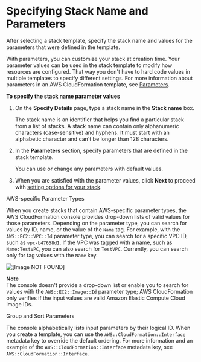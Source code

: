 # Specifying Stack Name and Parameters<a name="cfn-using-console-create-stack-parameters"></a>

After selecting a stack template, specify the stack name and values for the parameters that were defined in the template\.

With parameters, you can customize your stack at creation time\. Your parameter values can be used in the stack template to modify how resources are configured\. That way you don't have to hard code values in multiple templates to specify different settings\. For more information about parameters in an AWS CloudFormation template, see [Parameters](parameters-section-structure.md)\.

**To specify the stack name parameter values**

1. On the **Specify Details** page, type a stack name in the **Stack name** box\.

   The stack name is an identifier that helps you find a particular stack from a list of stacks\. A stack name can contain only alphanumeric characters \(case\-sensitive\) and hyphens\. It must start with an alphabetic character and can't be longer than 128 characters\.

1. In the **Parameters** section, specify parameters that are defined in the stack template\.

   You can use or change any parameters with default values\.

1. When you are satisfied with the parameter values, click **Next** to proceed with [setting options for your stack](cfn-console-add-tags.md)\.

AWS\-specific Parameter Types

When you create stacks that contain AWS\-specific parameter types, the AWS CloudFormation console provides drop\-down lists of valid values for those parameters\. Depending on the parameter type, you can search for values by ID, name, or the value of the `Name` tag\. For example, with the `AWS::EC2::VPC::Id` parameter type, you can search for a specific VPC ID, such as `vpc-b47658d1`\. If the VPC was tagged with a name, such as `Name:TestVPC`, you can also search for `TestVPC`\. Currently, you can search only for tag values with the `Name` key\.

![\[Image NOT FOUND\]](http://docs.aws.amazon.com/AWSCloudFormation/latest/UserGuide/images/console-create-stack-specifyparameters.png)

**Note**  
The console doesn't provide a drop\-down list or enable you to search for values with the `AWS::EC2::Image::Id` parameter type; AWS CloudFormation only verifies if the input values are valid Amazon Elastic Compute Cloud image IDs\.

Group and Sort Parameters

The console alphabetically lists input parameters by their logical ID\. When you create a template, you can use the `AWS::CloudFormation::Interface` metadata key to override the default ordering\. For more information and an example of the `AWS::CloudFormation::Interface` metadata key, see `AWS::CloudFormation::Interface`\.